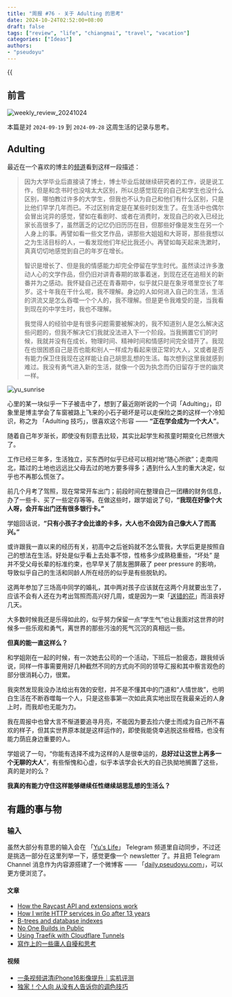 ```yaml
---
title: "周报 #76 - 关于 Adulting 的思考"
date: 2024-10-24T02:52:00+08:00
draft: false
tags: ["review", "life", "chiangmai", "travel", "vacation"]
categories: ["Ideas"]
authors:
- "pseudoyu"
---
```


{{<audio src="audios/photograph.mp3" caption="《Photograph - Ed Sheeran》" >}}

## 前言

![weekly_review_20241024](https://image.pseudoyu.com/images/weekly_review_20241024_new.png)

本篇是对 `2024-09-19` 到 `2024-09-28` 这周生活的记录与思考。

## Adulting

最近在一个喜欢的博主的[频道](https://t.me/tianxianzi)看到这样一段描述：

> 因为大学毕业后直接读了博士，博士毕业后就继续研究者的工作，说是说工作，但是和念书时也没啥太大区别，所以总感觉现在的自己和学生也没什么区别，哪怕教过许多的大学生，但我也不认为自己和他们有什么区别，只是比他们早学几年而已。不过区别肯定是在某些时刻发生了。在生活中也偶尔会冒出诧异的感觉，譬如在看剧时、或者在消费时，发现自己的收入已经比家长高很多了，虽然匮乏的记忆仍旧历历在目，但那些好像是发生在另一个人身上的事。再譬如看一些文艺作品，讲那些大姐姐和大哥哥，那些我想以之为生活目标的人，一看发现他们年纪比我还小。再譬如每天起来洗漱时，真真切切地感觉到自己的年岁在增长。
>
> 智识是增长了、但是我的情感能力却完全停留在学生时代。虽然读过许多激动人心的文学作品，但仍旧对讲青春期的故事着迷，到现在还在追相关的新番并为之感动。我怀疑自己还在青春期中，似乎就只是在象牙塔里空长了年岁。这十年我在干什么呢，我不理解。身边的人如何进入自己的生活，生活的洪流又是怎么吞噬一个个人的，我不理解。但是更令我难受的是，当我看到现在的中学生时，我也不理解。
>
> 我觉得人的经验中是有很多问题需要被解决的，我不知道别人是怎么解决这些问题的，但我不解决它们我就没法进入下一个阶段。当我搁置它们的时候，我就并没有在成长，物理时间、精神时间和情感时间完全错开了。我现在也很困惑自己是否也能和别人一样成为看起来很正常的大人，又或者是否有能力保卫住我现在这样能让自己胡思乱想的生活。每次想到这里我就感到难过。我没有勇气进入新的生活，就像一个因为执念而仍旧留存于世的幽灵一样。

![yu_sunrise](https://image.pseudoyu.com/images/yu_sunrise.jpg)

心里的某一块似乎一下子被击中了，想到了最近刚听说的一个词「Adulting」，印象里是博主学会了车窗被路上飞来的小石子砸坏是可以走保险之类的这样一个冷知识，称之为 「Adulting 技巧」，很喜欢这个形容 —— **“正在学会成为一个大人”**。

随着自己年岁渐长，即使没有刻意去比较，其实比起学生和孩童时期变化已然很大了。

工作已经三年多，生活独立，买东西时似乎已经可以相对地“随心所欲”；走南闯北，踏过的土地也远远比父母去过的地方要多得多；遇到什么人生的重大决定，似乎也不再那么慌张了。

前几个月考了驾照，现在常常开车出门；前段时间在整理自己一团糟的财务信息，办了一些卡、买了一些定存等等。在做这些时，跟学姐说了句，**“我现在好像个大人呀，会开车出门还有很多银行卡。”**

学姐回话说，**“只有小孩子才会比谁的卡多，大人也不会因为自己像大人了而高兴。”**

或许跟我一直以来的经历有关，初高中之后爸妈就不怎么管我，大学后更是按照自己的想法在生活。好处是似乎看上去处事不惊，性格多少成熟稳重些，“坏处” 是并不受父母长辈的标准约束，也早早关了朋友圈屏蔽了 peer pressure 的影响，导致似乎自己的生活和同龄人所在经历的似乎是有些脱轨的。

这两年参加了三场高中同学的婚礼，其中两对孩子应该就在这两个月就要出生了，应该不会有人还在为考出驾照而高兴好几周，或是因为一束「[送错的花](https://www.pseudoyu.com/zh/2024/07/01/weekly_review_20240701/)」而沮丧好几天。

大多数时候我还是乐得如此的，似乎努力保留一点“学生气”也让我面对这世界的时候多一些乐观和勇气，离世界的那些污浊的死气沉沉的真相远一些。

**但真的能一直这样么？**

和学姐刚在一起的时候，有一次她去公司的一个活动，下班后一脸疲态，跟我倾诉说，同样一件事需要用好几种截然不同的方式向不同的领导汇报和其中察言观色的部分很消耗心力，很累。

我突然发现我没办法给出有效的安慰，并不是不懂其中的门道和“人情世故”，也明白生活在不断吞噬每一个人，只是这些事第一次如此真实地出现在我最亲近的人身上时，而我却也无能为力。

我在周报中也曾大言不惭道要追寻月亮，不能因为要去捡六便士而成为自己所不喜欢的样子，但其实世界原本就是这样运作的，即使我能侥幸逃脱这些桎梏，也没有能力荫庇身边重要的人。

学姐说了一句，“你能有选择不成为这样的人是很幸运的，**总好过让这世上再多一个无聊的大人**”，有些惭愧和心虚，似乎本该学会长大的自己执拗地搁置了这些，真的是对的么？

**我真的有能力守住这样能够继续任性继续胡思乱想的生活么？**

## 有趣的事与物

### 输入

虽然大部分有意思的输入会在 「[Yu's Life](https://t.me/pseudoyulife)」 Telegram 频道里自动同步，不过还是挑选一部分在这里列举一下，感觉更像一个 newsletter 了。并且把 Telegram Channel 消息作为内容源搭建了一个微博客 —— 「[daily.pseudoyu.com](https://daily.pseudoyu.com/)」，可以更方便浏览了。

#### 文章

- [How the Raycast API and extensions work](https://www.raycast.com/blog/how-raycast-api-extensions-work)
- [How I write HTTP services in Go after 13 years](https://grafana.com/blog/2024/02/09/how-i-write-http-services-in-go-after-13-years/)
- [B-trees and database indexes](https://planetscale.com/blog/btrees-and-database-indexes#how-mysql-uses-b-trees)
- [No One Builds in Public](https://laike9m.com/blog/no-one-builds-in-public,160/)
- [Using Traefik with Cloudflare Tunnels](https://mattdyson.org/blog/2024/02/using-traefik-with-cloudflare-tunnels/)
- [寫作上的一些庸人自擾和思考](https://www.parkerchang.life/life/my-struggle-of-writing)

#### 视频

- [一条视频讲清iPhone16影像提升｜实机评测](https://www.bilibili.com/video/BV1ZTt7euEXP)
- [独家！个人向 从没有人告诉你的调色技巧](https://www.bilibili.com/video/BV1J5tWefEsw)
